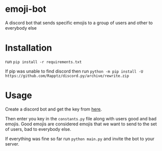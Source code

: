 # emoji-bot
A discord bot that sends specific emojis to a group of users and other to everybody else

# Installation

run `pip install -r requirements.txt`

If pip was unable to find discord then run `python -m pip install -U https://github.com/Rapptz/discord.py/archive/rewrite.zip`

# Usage

Create a discord bot and get the key from [here](https://discordapp.com/developers/applications/me).

Then enter you key in the `constants.py` file along with users good and bad emojis. Good emojis are considered emojis that we want to send to the set of users, bad to everybody else.

If everything was fine so far run `python main.py` and invite the bot to your server.
